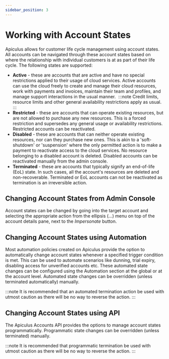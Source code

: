 ```yaml
---
sidebar_position: 3
---
```

# Working with Account States

Apiculus allows for customer life cycle management using account states. All accounts can be navigated through these account states based on where the relationship with individual customers is at as part of their life cycle. The following states are supported:

- **Active** - these are accounts that are active and have no special restrictions applied to their usage of cloud services. Active accounts can use the cloud freely to create and manage their cloud resources, work with payments and invoices, maintain their team and profiles, and manage support interactions in the usual manner. 
	:::note
	Credit limits, resource limits and other general availability restrictions apply as usual.
	:::
- **Restricted** - these are accounts that can operate existing resources, but are not allowed to purchase any new resources. This is a forced restriction and supersedes any general usage or availability restrictions. Restricted accounts can be reactivated.
- **Disabled** - these are accounts that can neither operate existing resources, nor can they purchase new ones. This is akin to a 'soft-shutdown' or 'suspension' where the only permitted action is to make a payment to reactivate access to the cloud services. No resource belonging to a disabled account is deleted. Disabled accounts can be reactivated manually from the admin console.
- **Terminated** - these are accounts that typically signify an end-of-life (EoL) state. In such cases, all the account's resources are deleted and non-recoverable. Terminated or EoL accounts can not be reactivated as termination is an irreversible action.

## Changing Account States from Admin Console

Account states can be changed by going into the target account and selecting the appropriate action from the ellipsis (...) menu on top of the account details pane, next to the _Impersonate_ button.

## Changing Account States using Automation

Most automation policies created on Apiculus provide the option to automatically change account states whenever a specified trigger condition is met. This can be used to automate scenarios like dunning, trial expiry, disabling access for unverified accounts etc. These automated state changes can be configured using the Automation section at the global or at the account level. Automated state changes can be overridden (unless terminated automatically) manually.

:::note
It is recommended that an automated termination action be used with utmost caution as there will be no way to reverse the action.
:::

## Changing Account States using API

The Apiculus Accounts API provides the options to manage account states programmatically. Programmatic state changes can be overridden (unless terminated) manually.

:::note
It is recommended that programmatic termination be used with utmost caution as there will be no way to reverse the action.
:::